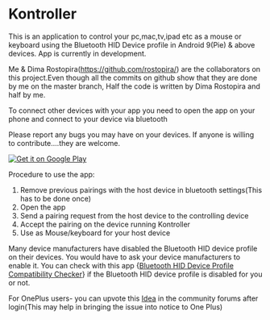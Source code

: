 # Kontroller

This is an application to control your pc,mac,tv,ipad etc as a mouse or keyboard using the Bluetooth HID Device profile in Android 9(Pie) & above devices. App is currently in development. 

Me & Dima Rostopira(https://github.com/rostopira/) are the collaborators on this project.Even though all the commits on github show that they are done by me on the master branch, Half the code is written by Dima Rostopira and half by me. 


To connect other devices with your app you need to open the app on your phone and connect to your device via bluetooth

Please report any bugs you may have on your devices. If anyone is willing to contribute....they are welcome.


<a href='https://play.google.com/store/apps/details?id=com.github.roarappstudio.btkontroller&pcampaignid=MKT-Other-global-all-co-prtnr-py-PartBadge-Mar2515-1'><img alt='Get it on Google Play' src='https://play.google.com/intl/en_us/badges/images/generic/en_badge_web_generic.png'/></a>

Procedure to use the app:
1) Remove previous pairings with the host device in bluetooth settings(This has to be done once)
2) Open the app
3) Send a pairing request from the host device to the controlling device
4) Accept the pairing on the device running Kontroller
5) Use as Mouse/keyboard for your host device 

Many device manufacturers have disabled the Bluetooth HID device profile on their devices. You would have to ask your device manufacturers to enable it. You can check with this app {[Bluetooth HID Device Profile Compatibility Checker](https://play.google.com/store/apps/details?id=com.rkaneapplabs.bluetooth_hid.bluetoothproxy)} if the Bluetooth HID device profile is disabled for you or not.

For OnePlus users- you can upvote this [Idea](https://forums.oneplus.com/threads/converting-one-plus-devices-into-a-bluetooth-controller-mouse-keyboard-etc.1192272/) in the community forums after login(This may help in bringing the issue into notice to One Plus)  
